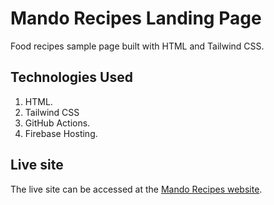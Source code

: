 # Mando Recipes Landing Page

Food recipes sample page built with HTML and Tailwind CSS.

## Technologies Used

1. HTML.
1. Tailwind CSS
1. GitHub Actions.
1. Firebase Hosting.

## Live site

The live site can be accessed at the [Mando Recipes website][website].

[website]: https://mando-recipes.s3.co.ke/
